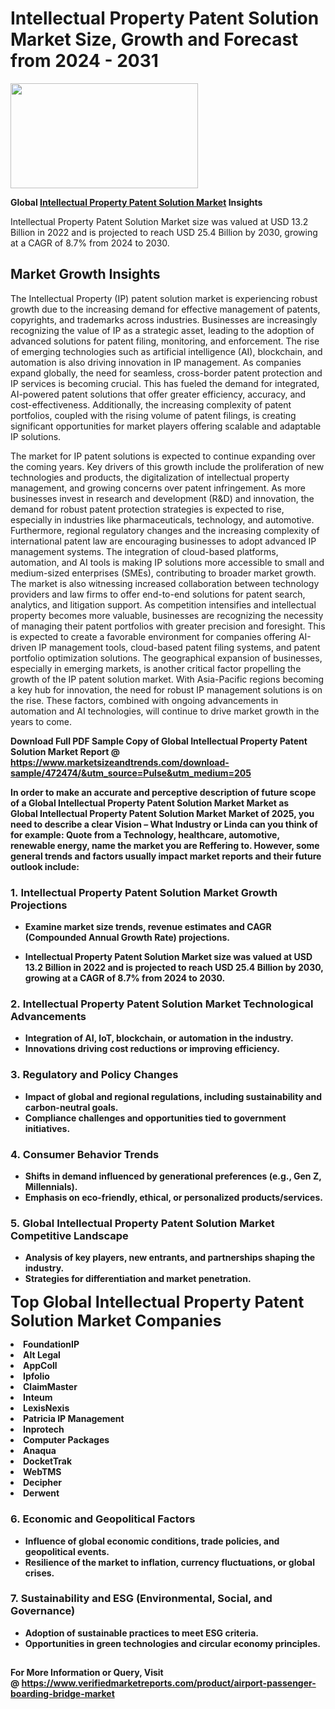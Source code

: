 <H1>Intellectual Property Patent Solution Market Size, Growth and Forecast from 2024 - 2031</H1><img class="aligncenter size-medium wp-image-584254" src="https://thirdeyenews.in/wp-content/uploads/2024/09/Global-Market-Research-300x168.jpeg" alt="" width="300" height="168" /><p><strong>Global&nbsp;<a href="https://www.marketsizeandtrends.com/download-sample/472474/&amp;utm_source=Pulse&amp;utm_medium=205">Intellectual Property Patent Solution Market</a> Insights</strong></p><p>Intellectual Property Patent Solution Market size was valued at USD 13.2 Billion in 2022 and is projected to reach USD 25.4 Billion by 2030, growing at a CAGR of 8.7% from 2024 to 2030.</p><p><h2>Market Growth Insights</h2> <p>The Intellectual Property (IP) patent solution market is experiencing robust growth due to the increasing demand for effective management of patents, copyrights, and trademarks across industries. Businesses are increasingly recognizing the value of IP as a strategic asset, leading to the adoption of advanced solutions for patent filing, monitoring, and enforcement. The rise of emerging technologies such as artificial intelligence (AI), blockchain, and automation is also driving innovation in IP management. As companies expand globally, the need for seamless, cross-border patent protection and IP services is becoming crucial. This has fueled the demand for integrated, AI-powered patent solutions that offer greater efficiency, accuracy, and cost-effectiveness. Additionally, the increasing complexity of patent portfolios, coupled with the rising volume of patent filings, is creating significant opportunities for market players offering scalable and adaptable IP solutions.</p> <p><strong></strong></p> <p>The market for IP patent solutions is expected to continue expanding over the coming years. Key drivers of this growth include the proliferation of new technologies and products, the digitalization of intellectual property management, and growing concerns over patent infringement. As more businesses invest in research and development (R&D) and innovation, the demand for robust patent protection strategies is expected to rise, especially in industries like pharmaceuticals, technology, and automotive. Furthermore, regional regulatory changes and the increasing complexity of international patent law are encouraging businesses to adopt advanced IP management systems. The integration of cloud-based platforms, automation, and AI tools is making IP solutions more accessible to small and medium-sized enterprises (SMEs), contributing to broader market growth. The market is also witnessing increased collaboration between technology providers and law firms to offer end-to-end solutions for patent search, analytics, and litigation support. As competition intensifies and intellectual property becomes more valuable, businesses are recognizing the necessity of managing their patent portfolios with greater precision and foresight. This is expected to create a favorable environment for companies offering AI-driven IP management tools, cloud-based patent filing systems, and patent portfolio optimization solutions. The geographical expansion of businesses, especially in emerging markets, is another critical factor propelling the growth of the IP patent solution market. With Asia-Pacific regions becoming a key hub for innovation, the need for robust IP management solutions is on the rise. These factors, combined with ongoing advancements in automation and AI technologies, will continue to drive market growth in the years to come. <p><strong></p><p><span class=""><strong>Download Full PDF Sample Copy of Global Intellectual Property Patent Solution Market Report</strong> @ <a href="https://www.marketsizeandtrends.com/download-sample/472474/&amp;utm_source=Pulse&amp;utm_medium=205" target="_blank">https://www.marketsizeandtrends.com/download-sample/472474/&amp;utm_source=Pulse&amp;utm_medium=205</a></span></p><p>In order to make an accurate and perceptive description of future scope of a Global&nbsp;Intellectual Property Patent Solution Market Market as Global&nbsp;Intellectual Property Patent Solution Market Market of 2025, you need to describe a clear Vision &ndash; What Industry or Linda can you think of for example: Quote from a Technology, healthcare, automotive, renewable energy, name the market you are Reffering to. However, some general trends and factors usually impact market reports and their future outlook include:</p><h3>1.&nbsp;<strong>Intellectual Property Patent Solution Market Growth Projections</strong></h3><ul><li>Examine market size trends, revenue estimates and CAGR (Compounded Annual Growth Rate) projections.</li><li><p>Intellectual Property Patent Solution Market size was valued at USD 13.2 Billion in 2022 and is projected to reach USD 25.4 Billion by 2030, growing at a CAGR of 8.7% from 2024 to 2030.</p></li></ul><h3>2.&nbsp;<strong>Intellectual Property Patent Solution Market Technological Advancements</strong></h3><ul><li>Integration of AI, IoT, blockchain, or automation in the industry.</li><li>Innovations driving cost reductions or improving efficiency.</li></ul><h3>3.&nbsp;<strong>Regulatory and Policy Changes</strong></h3><ul><li>Impact of global and regional regulations, including sustainability and carbon-neutral goals.</li><li>Compliance challenges and opportunities tied to government initiatives.</li></ul><h3>4.&nbsp;<strong>Consumer Behavior Trends</strong></h3><ul><li>Shifts in demand influenced by generational preferences (e.g., Gen Z, Millennials).</li><li>Emphasis on eco-friendly, ethical, or personalized products/services.</li></ul><h3>5.&nbsp;<strong>Global Intellectual Property Patent Solution Market Competitive Landscape</strong></h3><ul><li>Analysis of key players, new entrants, and partnerships shaping the industry.</li><li>Strategies for differentiation and market penetration.</li></ul><p data-pm-slice="1 1 []"><span style="color: inherit; font-family: inherit; font-size: 25px;">Top Global Intellectual Property Patent Solution Market Companies</span></p><div class="" data-test-id=""><p><li>FoundationIP</li><li> Alt Legal</li><li> AppColl</li><li> Ipfolio</li><li> ClaimMaster</li><li> Inteum</li><li> LexisNexis</li><li> Patricia IP Management</li><li> Inprotech</li><li> Computer Packages</li><li> Anaqua</li><li> DocketTrak</li><li> WebTMS</li><li> Decipher</li><li> Derwent</li></p></div><h3>6.&nbsp;<strong>Economic and Geopolitical Factors</strong></h3><ul><li>Influence of global economic conditions, trade policies, and geopolitical events.</li><li>Resilience of the market to inflation, currency fluctuations, or global crises.</li></ul><h3>7.&nbsp;<strong>Sustainability and ESG (Environmental, Social, and Governance)</strong></h3><ul><li>Adoption of sustainable practices to meet ESG criteria.</li><li>Opportunities in green technologies and circular economy principles.</li></ul><h2><strong style="font-size: 14px;">For More Information or Query, Visit @&nbsp;</strong><a style="background-color: #ffffff; font-size: 14px;" href="https://www.marketsizeandtrends.com/report/intellectual-property-patent-solution-market/" target="_blank">https://www.verifiedmarketreports.com/product/airport-passenger-boarding-bridge-market</a></h2>

